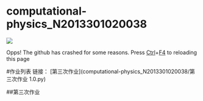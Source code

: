 # computational-physics_N2013301020038
![](http://imgsrc.baidu.com/forum/pic/item/de942b3fb80e7bec3a372df9292eb9389a506b4a.jpg)

  Opps! The github has crashed for some reasons.
Press [Ctrl](https://www.baidu.com/)+[F4](https://www.baidu.com/)  to reloading this page

#作业列表
链接：
     [第三次作业](computational-physics_N2013301020038/第三次作业 1.0.py)

##第三次作业
